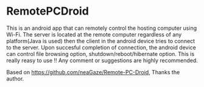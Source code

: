 RemotePCDroid
===============

This is an android app that can remotely control the hosting computer using Wi-Fi. The server is located at the remote computer regardless of any platform(Java is used) then the client in the android device tries to connect to the server. Upon succesful completion of connection, the android device can control file browsing option, shutdown/reboot/hibernate option. This is really reasy to use !!
Any comment or suggestions are highly recommended.

Based on https://github.com/neaGaze/Remote-PC-Droid, Thanks the author.
